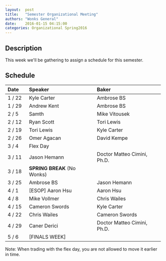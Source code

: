 ```yaml
--- 
layout:  post 
title:   "Semester Organizational Meeting"
authors: "Wonks General" 
date:    2016-01-15 04:15:00 
categories: Organizational Spring2016
--- 
```

## Description

This week we'll be gathering to assign a schedule for this semester.

## Schedule

| Date&nbsp;&nbsp;&nbsp;&nbsp;   | Speaker                     | Baker                          |
|--------|:----------------------------|:-------------------------------|
| 1 / 22 | Kyle Carter                 | Ambrose BS                     |
| 1 / 29 | Andrew Kent                 | Ambrose BS                     |
| 2 /  5 | Samth                       | Mike Vitousek                  |
| 2 / 12 | Ryan Scott                  | Tori Lewis                     |
| 2 / 19 | Tori Lewis                  | Kyle Carter                    |
| 2 / 26 | Omer Agacan                 | David Kempe                    |
| 3 /  4 | Flex Day                    |                                |
| 3 / 11 | Jason Hemann                | Doctor Matteo Cimini, Ph.D.    |
| 3 / 18 | **SPRING BREAK** (No Wonks) ||
| 3 / 25 | Ambrose BS                  | Jason Hemann                   |
| 4 /  1 | [ESOP] Aaron Hsu            | Aaron Hsu                      |
| 4 /  8 | Mike Vollmer                | Chris Wailes                   |
| 4 / 15 | Cameron Swords              | Kyle Carter                    |
| 4 / 22 | Chris Wailes                | Cameron Swords                 |
| 4 / 29 | Caner Derici                | Doctor Matteo Cimini, Ph.D.    |
| 5 /  6 | [FINALS WEEK]               |                                |

Note: When trading with the flex day, you are not allowed to move it earlier in
time.
